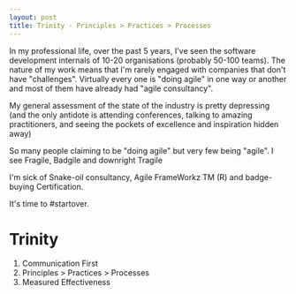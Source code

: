 ```yaml
---
layout: post
title: Trinity - Principles > Practices > Processes
---
```


In my professional life, over the past 5 years, I've seen the software development internals of 10-20 organisations (probably 50-100 teams). The nature of my work means that I'm rarely engaged with companies that don't have "challenges". Virtually every one is "doing agile" in one way or another and most of them have already had "agile consultancy".

My general assessment of the state of the industry is pretty depressing (and the only antidote is attending conferences, talking to amazing practitioners, and seeing the pockets of excellence and inspiration hidden away)

So many people claiming to be "doing agile" but very few being "agile". I see Fragile, Badgile and downright Tragile

I'm sick of Snake-oil consultancy, Agile FrameWorkz TM (R) and badge-buying Certification.

It's time to #startover.

#  Trinity

1) Communication First
1) Principles > Practices > Processes
1) Measured Effectiveness



